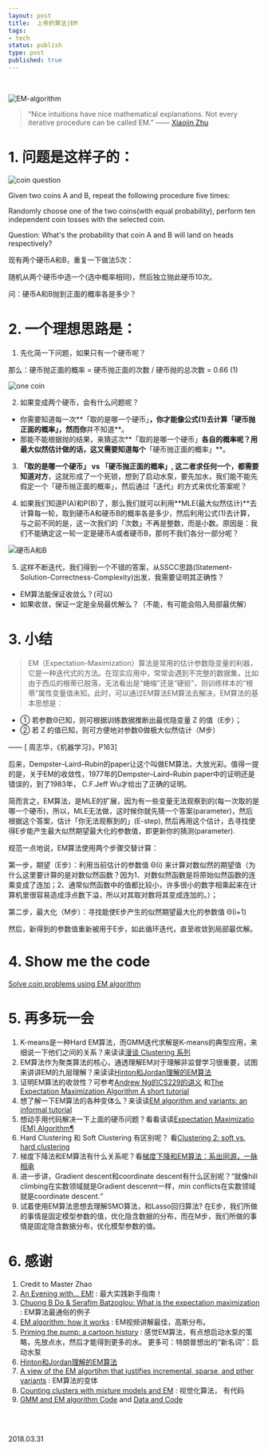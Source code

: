```yaml
--- 
layout: post
title:  上帝的算法|EM
tags:
- tech
status: publish
type: post
published: true
---
```


<br>

![EM-algorithm](https://i.imgur.com/aJQfIYQ.gif)
	
> “Nice intuitions have nice mathematical explanations. Not every iterative procedure can be called EM.”  —— [Xiaojin Zhu](http://pages.cs.wisc.edu/~jerryzhu/cs838/EM.pdf)
	
# 1. 问题是这样子的：
	
![coin question](https://i.imgur.com/G255mev.png)
	
	

Given two coins A and B, repeat the following procedure five times:
	
Randomly choose one of the two coins(with equal probability), perform ten independent coin tosses with the selected coin.
	
Question: What's the probability that coin A and B will land on heads respectively?
	
现有两个硬币A和B，重复一下做法5次：
	
随机从两个硬币中选一个(选中概率相同)，然后独立抛此硬币10次。
	
问：硬币A和B抛到正面的概率各是多少？
	
	
# 2. 一个理想思路是：
	
1) 先化简一下问题，如果只有一个硬币呢？
	
那么：硬币抛正面的概率 = 硬币抛正面的次数 / 硬币抛的总次数 = 0.66    (1)
	
![one coin](https://i.imgur.com/TCgnzCx.png)
	
2) 如果变成两个硬币，会有什么问题呢？
	
- 你需要知道每一次**「取的是哪一个硬币」**，你才能像公式(1)去计算「硬币抛正面的概率」，然而你**并不知道**。
- 那能不能根据抛的结果，来猜这次**「取的是哪一个硬币」**各自的概率呢？用最大似然估计做的话，这又需要知道每个**「硬币抛正面的概率」**。
	
3) **「取的是哪一个硬币」 vs 「硬币抛正面的概率」, 这二者求任何一个，都需要知道对方**，这就形成了一个死锁，想到了启动水泵，要先加水，我们能不能先假定一个「硬币抛正面的概率」，然后通过「迭代」的方式来优化答案呢？
	
4) 如果我们知道P(A)和P(B)了，那么我们就可以利用**MLE(最大似然估计)**去计算每一轮，取到硬币A和硬币B的概率各是多少，然后利用公式(1)去计算，与之前不同的是，这一次我们的「次数」不再是整数，而是小数。原因是：我们不能确定这一轮一定是硬币A或者硬币B，那何不我们各分一部分呢？
	
![硬币A和B](https://i.imgur.com/NzlUlft.png)
	
5) 这样不断迭代，我们得到一个不错的答案，从SSCC思路(Statement-Solution-Correctness-Complexity)出发，我需要证明其正确性？
	
- EM算法能保证收敛么？(可以)
- 如果收敛，保证一定是全局最优解么？（不能，有可能会陷入局部最优解）

# 3. 小结
	
> EM（Expectation-Maximization）算法是常用的估计参数隐变量的利器，它是一种迭代式的方法。在现实应用中，常常会遇到不完整的数据集，比如由于西瓜的根蒂已脱落，无法看出是“蜷缩”还是“硬挺”，则训练样本的“根蒂”属性变量值未知。此时，可以通过EM算法EM算法去解决，EM算法的基本思想是：
> 
-  ① 若参数Θ已知，则可根据训练数据推断出最优隐变量 Z 的值（E步）；
-  ② 若 Z 的值已知，则可方便地对参数Θ做极大似然估计（M步）
>
—— [ 周志华，《机器学习》，P163]
	
后来，Dempster–Laird–Rubin的paper让这个叫做EM算法，大放光彩。值得一提的是，关于EM的收敛性，1977年的Dempster–Laird–Rubin paper中的证明还是错误的，到了1983年， C.F.Jeff Wu才给出了正确的证明。
	
简而言之，EM算法，是MLE的扩展，因为有一些变量无法观察到的(每一次取的是哪一个硬币)，所以，MLE无法做，这时候你就先猜一个答案(parameter)，然后根据这个答案，估计「你无法观察到的」(E-step), 然后再用这个估计，去寻找使得E步能产生最大似然期望最大化的参数值，即更新你的猜测(parameter).
	
规范一点地说，EM算法使用两个步骤交替计算：
	
第一步，期望（E步）：利用当前估计的参数值 Θ(i) 来计算对数似然的期望值（为什么这里要计算的是对数似然函数？因为1、对数似然函数是将原始似然函数的连乘变成了连加；2、通常似然函数中的值都比较小，许多很小的数字相乘起来在计算机里很容易造成浮点数下溢，所以对其取对数将其变成连加的。）；
	
第二步，最大化（M步）：寻找能使E步产生的似然期望最大化的参数值 Θ(i+1)
	
然后，新得到的参数值重新被用于E步，如此循环迭代，直至收敛到局部最优解。
	
# 4. Show me the code 
	
[Solve coin problems using EM algorithm](https://people.duke.edu/~ccc14/sta-663/EMAlgorithm.html)
	
# 5. 再多玩一会
	
1. K-means是一种Hard EM算法，而GMM迭代求解是K-means的典型应用，来细说一下他们之间的关系？来读读[漫谈 Clustering 系列](http://blog.pluskid.org/?page_id=78)
2. EM算法作为聚类算法的核心，通透理解EM对于理解非监督学习很重要，试图来讲讲EM的九层理解？来读读[Hinton和Jordan理解的EM算法](https://www.jianshu.com/p/bfa6b5947cd9)
3. 证明EM算法的收敛性？可参考[Andrew Ng的CS229的讲义](http://cs229.stanford.edu/notes/cs229-notes8.pdf) 和[The Expectation Maximization Algorithm A short tutorial](http://www.seanborman.com/publications/EM_algorithm.pdf)
4. 想了解一下EM算法的各种变体么？来读读[EM algorithm and variants: an informal tutorial](https://arxiv.org/pdf/1105.1476.pdf)
5. 想动手用代码解决一下上面的硬币问题？看看读读[Expectation Maximizatio (EM) Algorithm¶](https://people.duke.edu/~ccc14/sta-663/EMAlgorithm.html)
6. Hard Clustering 和 Soft Clustering 有区别呢？ 看[Clustering 2: soft vs. hard clustering](https://www.youtube.com/watch?v=ThgJzGYVWzc)
7. 梯度下降法和EM算法有什么关系呢？看[梯度下降和EM算法：系出同源，一脉相承](https://kexue.fm/archives/4277)
8. 进一步讲，Gradient descent和coordinate descent有什么区别呢？“就像hill climbing在实数领域就是Gradient descennt一样，min conflicts在实数领域就是coordinate descent.“
9. 试着使用EM算法思想去理解SMO算法，和Lasso回归算法? 在E步，我们所做的事情是固定模型参数的值，优化隐含数据的分布，而在M步，我们所做的事情是固定隐含数据分布，优化模型参数的值。

# 6. 感谢
	
	
1. Credit to Master Zhao 
1. [An Evening with… EM!](https://github.com/dirkhovy/emtutorial/blob/master/An%20Evening%20with%20EM.ipynb) :  最大实践新手指南！
1. [Chuong B Do & Serafim Batzoglou: What is the expectation maximization](https://github.com/WillWang-X/machine-learning-visualization/blob/master/Reference/whatisEM.pdf) : EM算法最通俗的例子
1. [EM algorithm: how it works](https://www.youtube.com/watch?v=REypj2sy_5U&index=1&list=PLBv09BD7ez_4e9LtmK626Evn1ion6ynrt) : EM视频讲解最佳，高斯分布。
1. [Priming the pump: a cartoon history](http://languagelog.ldc.upenn.edu/nll/?p=32649) : 感觉EM算法，有点想启动水泵的策略，先放点水，然后才能得到更多的水。 更多可：特朗普想出的“新名词”：启动水泵
1. [Hinton和Jordan理解的EM算法](https://www.jianshu.com/p/bfa6b5947cd9)
1. [A view of the EM algortihm that justifies incremental, sparse, and pther variants](http://www.cs.toronto.edu/~fritz/absps/emk.pdf) : EM算法的变体
1. [Counting clusters with mixture models and EM](https://mollermara.com/blog/em-algorithm/ ) : 视觉化算法， 有代码
1. [GMM and EM algorithm Code](https://github.com/hit-computer/Algorithm/tree/master/EM%20Algorithm) and [Data and Code](https://github.com/ali92hm/expectation-maximization)



<br>
<br>
          
2018.03.31          

